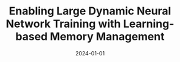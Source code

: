 ---
title: "Enabling Large Dynamic Neural Network Training with Learning-based Memory Management "
collection: publications
date: 2024-01-01
venue: '30th IEEE International Symposium on High-Performance Computer Architecture (<b>HPCA&apos;24</b>)'
paperurl: 'https://ieeexplore.ieee.org/document/10476398'
authors: 'Jie Ren, Dong Xu, <u>Shuangyan Yang</u>, Jiacheng Zhao, Zhicheng Li, Christian Navasca, Chenxi Wang, Harry Xu, and Dong Li'
---